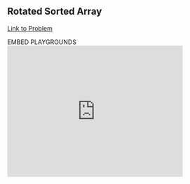 <h2>Rotated Sorted Array</h2>

[Link to Problem](https://www.learning.algozenith.com/problems/Rotated-Sorted-Array-106)

EMBED PLAYGROUNDS
    <iframe src="https://leetcode.com/playground/BsZVwPM8/shared" frameBorder="0" width="400" height="300"></iframe>